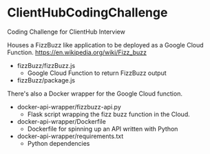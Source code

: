 # ClientHubCodingChallenge
Coding Challenge for ClientHub Interview


Houses a FizzBuzz like application to be deployed as a Google Cloud Function. https://en.wikipedia.org/wiki/Fizz_buzz

- fizzBuzz/fizzBuzz.js
   - Google Cloud Function to return FizzBuzz output
- fizzBuzz/package.js

There's also a Docker wrapper for the Google Cloud function.

- docker-api-wrapper/fizzbuzz-api.py
   - Flask script wrapping the fizz buzz function in the Cloud.
- docker-api-wrapper/Dockerfile
   - Dockerfile for spinning up an API written with Python
- docker-api-wrapper/requirements.txt
   - Python dependencies
